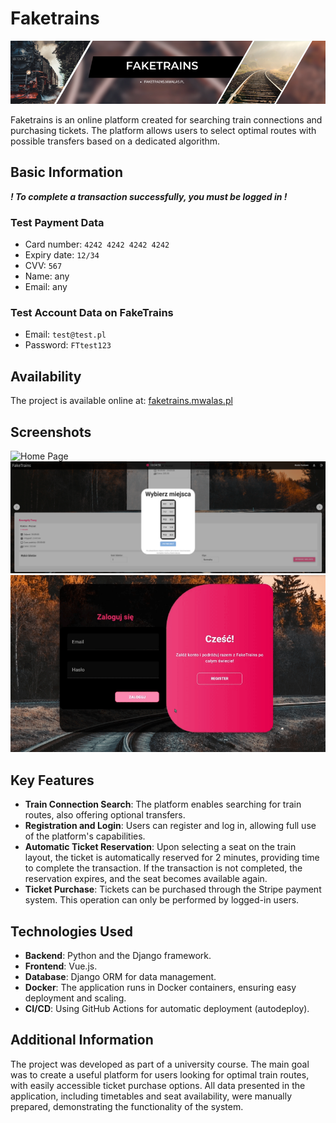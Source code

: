 # Faketrains

![Screenshot 1](images/faketrainsbaner.png)

Faketrains is an online platform created for searching train connections and purchasing tickets. The platform allows users to select optimal routes with possible transfers based on a dedicated algorithm.

## Basic Information

***! To complete a transaction successfully, you must be logged in !***

### Test Payment Data

- Card number: `4242 4242 4242 4242`
- Expiry date: `12/34`
- CVV: `567`
- Name: any
- Email: any

### Test Account Data on FakeTrains

- Email: `test@test.pl`
- Password: `FTtest123`

## Availability

The project is available online at: [faketrains.mwalas.pl](http://faketrains.mwalas.pl)

## Screenshots

<img src="images/home.png" width="828" alt="Home Page"> <br>
<img src="images/reservation.png" width="828" alt="Reservation"> <br>
<img src="images/login_register.gif" alt="Login and Register">

## Key Features

- **Train Connection Search**: The platform enables searching for train routes, also offering optional transfers.
- **Registration and Login**: Users can register and log in, allowing full use of the platform's capabilities.
- **Automatic Ticket Reservation**: Upon selecting a seat on the train layout, the ticket is automatically reserved for 2 minutes, providing time to complete the transaction. If the transaction is not completed, the reservation expires, and the seat becomes available again.
- **Ticket Purchase**: Tickets can be purchased through the Stripe payment system. This operation can only be performed by logged-in users.

## Technologies Used

- **Backend**: Python and the Django framework.
- **Frontend**: Vue.js.
- **Database**: Django ORM for data management.
- **Docker**: The application runs in Docker containers, ensuring easy deployment and scaling.
- **CI/CD**: Using GitHub Actions for automatic deployment (autodeploy).

## Additional Information

The project was developed as part of a university course. The main goal was to create a useful platform for users looking for optimal train routes, with easily accessible ticket purchase options. All data presented in the application, including timetables and seat availability, were manually prepared, demonstrating the functionality of the system.
